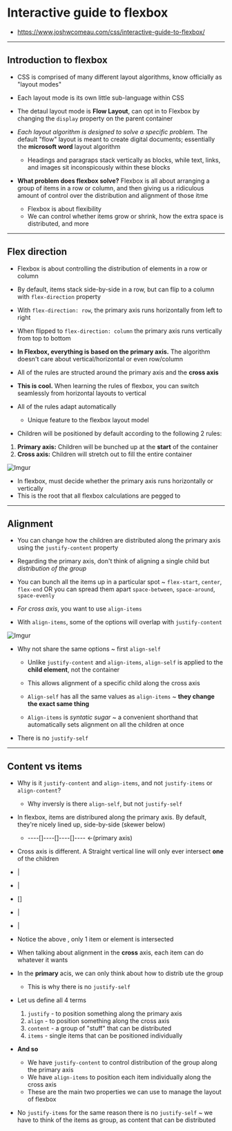 # Interactive guide to flexbox

- https://www.joshwcomeau.com/css/interactive-guide-to-flexbox/

---

## Introduction to flexbox

- CSS is comprised of many different layout algorithms, know officially as "layout modes"
- Each layout mode is its own little sub-language within CSS
- The detaul layout mode is **Flow Layout**, can opt in to Flexbox by changing the `display` property on the parent container

- *Each layout algorithm is designed to solve a specific problem*. The default "flow" layout is meant to create digital documents; essentially the **microsoft word** layout algorithm
    - Headings and paragraps stack vertically as blocks, while text, links, and images sit inconspicously within these blocks
- **What problem does flexbox solve?** Flexbox is all about arranging a group of items in a row or column, and then giving us a ridiculous amount of control over the distribution and alignment of those itme
    - Flexbox is about flexibility
    - We can control whether items grow or shrink, how the extra space is distributed, and more

---

## Flex direction

- Flexbox is about controlling the distribution of elements in a row or column
- By default, items stack side-by-side in a row, but can flip to a column with `flex-direction` property

- With `flex-direction: row`, the primary axis runs horizontally from left to right
- When flipped to `flex-direction: column` the primary axis runs vertically from top to bottom

- **In Flexbox, everything is based on the primary axis.** The algorithm doesn't care about vertical/horizontal or even row/column
- All of the rules are structed around the primary axis and the **cross axis**
- **This is cool.** When learning the rules of flexbox, you can switch seamlessly from horizontal layouts to vertical
- All of the rules adapt automatically
    - Unique feature to the flexbox layout model

- Children will be positioned by default according to the following 2 rules:
1. **Primary axis:** Children will be bunched up at the **start** of the container
2. **Cross axis:** Children will stretch out to fill the entire container

![Imgur](https://i.imgur.com/pIGd0FQ.jpeg)

- In flexbox, must decide whether the primary axis runs horizontally or vertically
- This is the root that all flexbox calculations are pegged to

---

## Alignment

- You can change how the children are distributed along the primary axis using the `justify-content` property

- Regarding the primary axis, don't think of aligning a single child but *distribution of the group*
- You can bunch all the items up in a particular spot ~ `flex-start`, `center`, `flex-end` OR you can spread them apart `space-between`, `space-around`, `space-evenly`
- *For cross axis*, you want to use `align-items`

- With `align-items`, some of the options will overlap with `justify-content`

![Imgur](https://i.imgur.com/VAiU87B.jpeg)

- Why not share the same options ~ first `align-self`

    - Unlike `justify-content` and `align-items`, `align-self` is applied to the **child element**, not the container
    - This allows alignment of a specific child along the cross axis

    - `Align-self` has all the same values as `align-items` ~ **they change the exact same thing**
    - `Align-items` is *syntatic sugar* ~ a convenient shorthand that automatically sets alignment on all the children at once
    
- There is no `justify-self`

---

## Content vs items

- Why is it `justify-content` and `align-items`, and not `justify-items` or `align-content`?
    - Why inversly is there `align-self`, but not `justify-self`

- In flexbox, items are distribured along the primary axis. By default, they're nicely lined up, side-by-side (skewer below)
    - ----[]----[]----[]----  <-(primary axis)

- Cross axis is different. A Straight vertical line will only ever intersect **one** of the children
- |
- |
- []
- |
- |

- Notice the above , only 1 item or element is intersected

- When talking about alignment in the **cross** axis, each item can do whatever it wants
- In the **primary** acis, we can only think about how to distrib ute the group
    - This is why there is no `justify-self`

- Let us define all 4 terms
    1. `justify` - to position something along the primary axis
    2. `align` - to position something along the cross axis
    3. `content` - a group of "stuff" that can be distributed
    4. `items` - single items that can be positioned individually

- **And so** 
    - We have `justify-content` to control distribution of the group along the primary axis
    - We have `align-items` to position each item individually along the cross axis
    - These are the main two properties we can use to manage the layout of flexbox

- No `justify-items` for the same reason there is no `justify-self` ~ we have to think of the items as  group, as content that can be distributed 